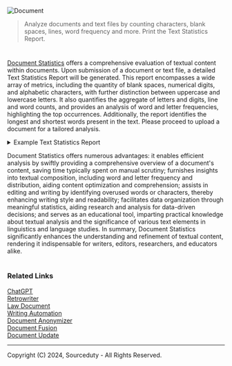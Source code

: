 ![Document](https://github.com/sourceduty/Document_Statistics/assets/123030236/1092eff8-5537-40b4-bd2d-84405d139722)

> Analyze documents and text files by counting characters, blank spaces, lines, word frequency and more. Print the Text Statistics Report.
#

[Document Statistics](https://chat.openai.com/g/g-QUpREeStD-document-statistics) offers a comprehensive evaluation of textual content within documents. Upon submission of a document or text file, a detailed Text Statistics Report will be generated. This report encompasses a wide array of metrics, including the quantity of blank spaces, numerical digits, and alphabetic characters, with further distinction between uppercase and lowercase letters. It also quantifies the aggregate of letters and digits, line and word counts, and provides an analysis of word and letter frequencies, highlighting the top occurrences. Additionally, the report identifies the longest and shortest words present in the text. Please proceed to upload a document for a tailored analysis.

<details><summary>Example Text Statistics Report</summary>

 ```

Lorem ipsum dolor sit amet, consectetur adipiscing elit. Suspendisse efficitur condimentum tortor efficitur semper. Phasellus in dignissim nisi. Proin dapibus quis nisl convallis cursus. Praesent magna nisl, mattis non condimentum ac, facilisis id odio. Pellentesque tempor rutrum metus, sit amet varius purus placerat vel. Etiam a posuere leo, quis egestas nisl. Ut consectetur accumsan velit, ac tempus enim blandit maximus. Aliquam a ultricies diam, eget finibus odio. Suspendisse eget dignissim diam. Aliquam nec est eu ipsum dapibus porta in eu tellus. Duis elementum sem et laoreet fringilla.

Integer eu urna elit. Morbi in risus euismod, porta purus sed, feugiat arcu. Nam dapibus sem sed magna pharetra, nec dictum justo aliquam. Praesent non accumsan ex. Sed eget nibh malesuada, rhoncus ex sed, pulvinar enim. Fusce at sollicitudin tellus. Nunc elit sapien, sagittis nec mollis vitae, tincidunt in tellus. Donec lorem tellus, dapibus non sapien et, porttitor varius sapien. Quisque nunc urna, ultrices eu purus nec, ultrices finibus leo. In hac habitasse platea dictumst. Quisque suscipit ante vitae orci hendrerit imperdiet. Nullam efficitur porttitor ante non commodo. Curabitur sit amet quam at ante lobortis egestas quis in mi.

In pulvinar sed ex sit amet ullamcorper. Integer ac purus nisl. Nam pulvinar tellus in mi fermentum sollicitudin. Nunc et dolor vel tortor semper interdum. Nam maximus id magna a dapibus. Donec tortor nisi, suscipit ut ipsum sit amet, egestas scelerisque ligula. Sed faucibus, ipsum ac facilisis elementum, tortor risus rutrum purus, sollicitudin sodales dui elit rhoncus enim.

 ```
 ```

Text Statistics Report:

- Number of blank spaces: 241
- Amount of number digits: 0
- Amount of letter characters: 1321
- Total number of uppercase letters: 32
- Total number of lowercase letters: 1289
- Total number of letters and digits: 1321
- Number of lines: 5
- Number of words: 244
- Top 10 word frequency: [('in', 6), ('sit', 5), ('ipsum', 4), ('tortor', 4), ('dapibus', 4), ('non', 4), ('purus', 4), ('eu', 4), ('efficitur', 3), ('quis', 3)]
- Top 5 letter frequency: [('i', 149), ('e', 138), ('s', 127), ('u', 112), ('t', 108)]
- Longest word: sollicitudin.
- Shortest word: a

 ```

</details>

Document Statistics offers numerous advantages: it enables efficient analysis by swiftly providing a comprehensive overview of a document's content, saving time typically spent on manual scrutiny; furnishes insights into textual composition, including word and letter frequency and distribution, aiding content optimization and comprehension; assists in editing and writing by identifying overused words or characters, thereby enhancing writing style and readability; facilitates data organization through meaningful statistics, aiding research and analysis for data-driven decisions; and serves as an educational tool, imparting practical knowledge about textual analysis and the significance of various text elements in linguistics and language studies. In summary, Document Statistics significantly enhances the understanding and refinement of textual content, rendering it indispensable for writers, editors, researchers, and educators alike.

#
### Related Links

[ChatGPT](https://github.com/sourceduty/ChatGPT)
<br>
[Retrowriter](https://github.com/sourceduty/Retrowriter)
<br>
[Law Document](https://github.com/sourceduty/Law_Document)
<br>
[Writing Automation](https://github.com/sourceduty/Writing_Automation)
<br>
[Document Anonymizer](https://github.com/sourceduty/Document_Anonymizer)
<br>
[Document Fusion](https://github.com/sourceduty/Document_Fusion)
<br>
[Document Update](https://github.com/sourceduty/Document_Update)

***
Copyright (C) 2024, Sourceduty - All Rights Reserved.

